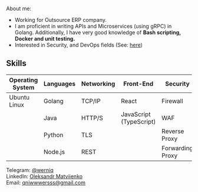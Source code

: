 
About me:
- Working for Outsource ERP company.
- I am proficient in writing APIs and Microservices (using gRPC) in Golang. Additionally, I have very good knowledge of <b> Bash scripting, Docker and unit testing. </b>
- Interested in Security, and DevOps fields (See: <a href="https://github.com/werniq/qni-tools" >here</a>)


## Skills
| Operating System | Languages | Networking | Front-End | Security | Deployment |
|------------------|-----------|------------|-----------|----------|------------|
| Ubuntu Linux     | Golang    | TCP/IP     | React     | Firewall | Heroku     |
|                  | Java      | HTTP/S     | JavaScript (TypeScript) | WAF | AWS        |
|                  | Python    | TLS        |           | Reverse Proxy |            |
|                  | Node.js   | REST       |           | Forwarding Proxy |         |

Telegram: <a href="https://t.me/usioa"> @werniq </a> <br>
LinkedIn: <a href="https://www.linkedin.com/in/oleksandr-matviienko-4a7b16248/"> Oleksandr Matviienko </a> <br>
Email: <a href="mailto:qniwwwersss@gmail.com"> qniwwwersss@gmail.com </a> <br>

